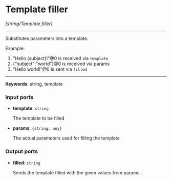 # Template filler

_[string/Template filler]_

---

Substitutes parameters into a template.  
  
Example:  
  
1. "Hello {subject}!"@0 is received via `template`  
2. {"subject":"world"}@0 is received via params  
3. "Hello world!"@0 is sent via `filled`  

---

__Keywords__: string, template

### Input ports

* __template__: ` string `

    The template to be filled


* __params__: ` {string: any} `

    The actual parameters used for filling the template

### Output ports

* __filled__: ` string `

    Sends the template filled with the given values from params.

